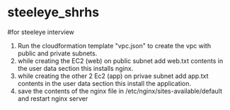 # steeleye_shrhs
#for steeleye interview

1. Run the cloudformation template "vpc.json" to create the vpc with public and private subnets.
2. while creating the EC2 (web) on public subnet add web.txt contents in the user data section this installs nginx.
3. while creating the other 2 Ec2 (app) on privae subnet add app.txt contents in the user data section this install the application. 
4. save the contents of the nginx file in /etc/nginx/sites-available/default and restart nginx server
